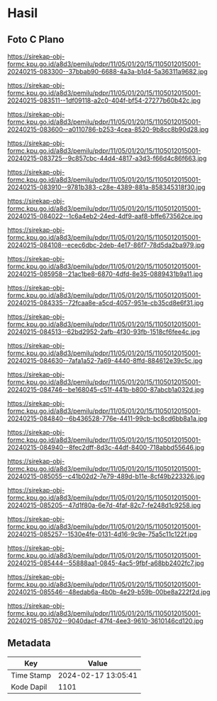 # Hasil

## Foto C Plano

https://sirekap-obj-formc.kpu.go.id/a8d3/pemilu/pdpr/11/05/01/20/15/1105012015001-20240215-083300--37bbab90-6688-4a3a-b1d4-5a36311a9682.jpg

https://sirekap-obj-formc.kpu.go.id/a8d3/pemilu/pdpr/11/05/01/20/15/1105012015001-20240215-083511--1df09118-a2c0-404f-bf54-27277b60b42c.jpg

https://sirekap-obj-formc.kpu.go.id/a8d3/pemilu/pdpr/11/05/01/20/15/1105012015001-20240215-083600--a0110786-b253-4cea-8520-9b8cc8b90d28.jpg

https://sirekap-obj-formc.kpu.go.id/a8d3/pemilu/pdpr/11/05/01/20/15/1105012015001-20240215-083725--9c857cbc-44d4-4817-a3d3-f66d4c86f663.jpg

https://sirekap-obj-formc.kpu.go.id/a8d3/pemilu/pdpr/11/05/01/20/15/1105012015001-20240215-083910--9781b383-c28e-4389-881a-858345318f30.jpg

https://sirekap-obj-formc.kpu.go.id/a8d3/pemilu/pdpr/11/05/01/20/15/1105012015001-20240215-084022--1c6a4eb2-24ed-4df9-aaf8-bffe673562ce.jpg

https://sirekap-obj-formc.kpu.go.id/a8d3/pemilu/pdpr/11/05/01/20/15/1105012015001-20240215-084108--ecec6dbc-2deb-4e17-86f7-78d5da2ba979.jpg

https://sirekap-obj-formc.kpu.go.id/a8d3/pemilu/pdpr/11/05/01/20/15/1105012015001-20240215-085958--21ac1be8-6870-4dfd-8e35-0889431b9a11.jpg

https://sirekap-obj-formc.kpu.go.id/a8d3/pemilu/pdpr/11/05/01/20/15/1105012015001-20240215-084335--72fcaa8e-a5cd-4057-951e-cb35cd8e6f31.jpg

https://sirekap-obj-formc.kpu.go.id/a8d3/pemilu/pdpr/11/05/01/20/15/1105012015001-20240215-084513--62bd2952-2afb-4f30-93fb-1518cf6fee4c.jpg

https://sirekap-obj-formc.kpu.go.id/a8d3/pemilu/pdpr/11/05/01/20/15/1105012015001-20240215-084630--7afa1a52-7a69-4440-8ffd-884612e39c5c.jpg

https://sirekap-obj-formc.kpu.go.id/a8d3/pemilu/pdpr/11/05/01/20/15/1105012015001-20240215-084746--be168045-c51f-441b-b800-87abcb1a032d.jpg

https://sirekap-obj-formc.kpu.go.id/a8d3/pemilu/pdpr/11/05/01/20/15/1105012015001-20240215-084840--6b436528-776e-4411-99cb-bc8cd6bb8a1a.jpg

https://sirekap-obj-formc.kpu.go.id/a8d3/pemilu/pdpr/11/05/01/20/15/1105012015001-20240215-084940--8fec2dff-8d3c-44df-8400-718abbd55646.jpg

https://sirekap-obj-formc.kpu.go.id/a8d3/pemilu/pdpr/11/05/01/20/15/1105012015001-20240215-085055--c41b02d2-7e79-489d-b11e-8cf49b223326.jpg

https://sirekap-obj-formc.kpu.go.id/a8d3/pemilu/pdpr/11/05/01/20/15/1105012015001-20240215-085205--47d1f80a-6e7d-4faf-82c7-fe248d1c9258.jpg

https://sirekap-obj-formc.kpu.go.id/a8d3/pemilu/pdpr/11/05/01/20/15/1105012015001-20240215-085257--1530e4fe-0131-4d16-9c9e-75a5c11c122f.jpg

https://sirekap-obj-formc.kpu.go.id/a8d3/pemilu/pdpr/11/05/01/20/15/1105012015001-20240215-085444--55888aa1-0845-4ac5-9fbf-a68bb2402fc7.jpg

https://sirekap-obj-formc.kpu.go.id/a8d3/pemilu/pdpr/11/05/01/20/15/1105012015001-20240215-085546--48edab6a-4b0b-4e29-b59b-00be8a222f2d.jpg

https://sirekap-obj-formc.kpu.go.id/a8d3/pemilu/pdpr/11/05/01/20/15/1105012015001-20240215-085702--9040dacf-47f4-4ee3-9610-3610146cd120.jpg


## Metadata

| Key        | Value               |
| ---------- | ------------------- |
| Time Stamp | 2024-02-17 13:05:41 |
| Kode Dapil | 1101                |



